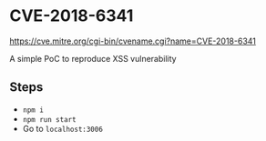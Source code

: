 # CVE-2018-6341

https://cve.mitre.org/cgi-bin/cvename.cgi?name=CVE-2018-6341

A simple PoC to reproduce XSS vulnerability

## Steps
- `npm i`
- `npm run start`
- Go to `localhost:3006`